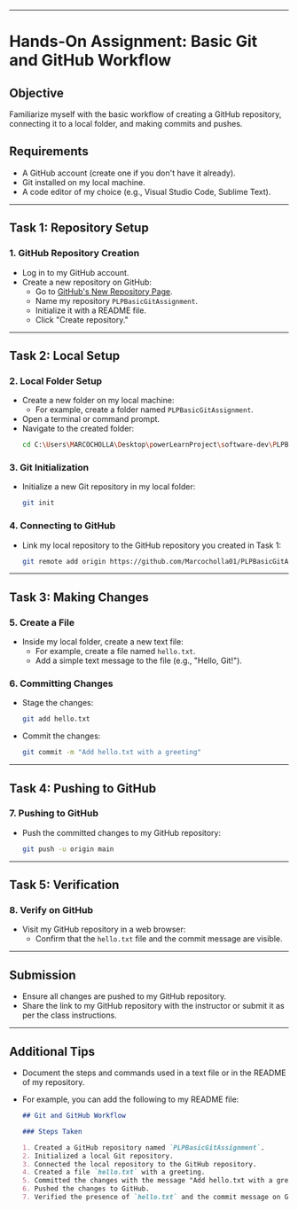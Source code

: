 
---

# Hands-On Assignment: Basic Git and GitHub Workflow

## **Objective**

Familiarize myself with the basic workflow of creating a GitHub repository, connecting it to a local folder, and making commits and pushes.

## **Requirements**

- A GitHub account (create one if you don't have it already).
- Git installed on my local machine.
- A code editor of my choice (e.g., Visual Studio Code, Sublime Text).

---

## **Task 1: Repository Setup**

### **1. GitHub Repository Creation**

- Log in to my GitHub account.
- Create a new repository on GitHub:
  - Go to [GitHub's New Repository Page](https://github.com/Marcocholla01).
  - Name my repository `PLPBasicGitAssignment`.
  - Initialize it with a README file.
  - Click "Create repository."

---

## **Task 2: Local Setup**

### **2. Local Folder Setup**

- Create a new folder on my local machine:
  - For example, create a folder named `PLPBasicGitAssignment`.
- Open a terminal or command prompt.
- Navigate to the created folder:
  ```bash
  cd C:\Users\MARCOCHOLLA\Desktop\powerLearnProject\software-dev\PLPBasicGitAssignment
  ```

### **3. Git Initialization**

- Initialize a new Git repository in my local folder:
  ```bash
  git init
  ```

### **4. Connecting to GitHub**

- Link my local repository to the GitHub repository you created in Task 1:
  ```bash
  git remote add origin https://github.com/Marcocholla01/PLPBasicGitAssignment.git
  ```

---

## **Task 3: Making Changes**

### **5. Create a File**

- Inside my local folder, create a new text file:
  - For example, create a file named `hello.txt`.
  - Add a simple text message to the file (e.g., "Hello, Git!").

### **6. Committing Changes**

- Stage the changes:
  ```bash
  git add hello.txt
  ```
- Commit the changes:
  ```bash
  git commit -m "Add hello.txt with a greeting"
  ```

---

## **Task 4: Pushing to GitHub**

### **7. Pushing to GitHub**

- Push the committed changes to my GitHub repository:
  ```bash
  git push -u origin main
  ```

---

## **Task 5: Verification**

### **8. Verify on GitHub**

- Visit my GitHub repository in a web browser:
  - Confirm that the `hello.txt` file and the commit message are visible.

---

## **Submission**

- Ensure all changes are pushed to my GitHub repository.
- Share the link to my GitHub repository with the instructor or submit it as per the class instructions.

---

## **Additional Tips**

- Document the steps and commands used in a text file or in the README of my repository.
- For example, you can add the following to my README file:

  ```markdown
  ## Git and GitHub Workflow

  ### Steps Taken

  1. Created a GitHub repository named `PLPBasicGitAssignment`.
  2. Initialized a local Git repository.
  3. Connected the local repository to the GitHub repository.
  4. Created a file `hello.txt` with a greeting.
  5. Committed the changes with the message "Add hello.txt with a greeting."
  6. Pushed the changes to GitHub.
  7. Verified the presence of `hello.txt` and the commit message on GitHub.
  ```
